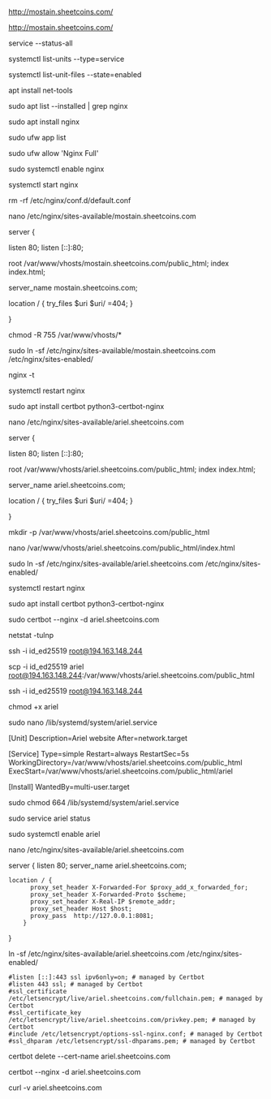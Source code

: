 http://mostain.sheetcoins.com/

http://mostain.sheetcoins.com/

service --status-all

systemctl list-units --type=service

systemctl list-unit-files --state=enabled

apt install net-tools


sudo apt list --installed | grep nginx


sudo apt install nginx

sudo ufw app list

sudo ufw allow 'Nginx Full'


sudo systemctl enable nginx

systemctl start nginx

rm -rf /etc/nginx/conf.d/default.conf


nano /etc/nginx/sites-available/mostain.sheetcoins.com


server {

listen 80; 
listen [::]:80; 

root /var/www/vhosts/mostain.sheetcoins.com/public_html; 
index index.html; 

server_name mostain.sheetcoins.com; 

location / {
 try_files $uri $uri/ =404;
}

}


chmod -R 755 /var/www/vhosts/*

sudo ln -sf /etc/nginx/sites-available/mostain.sheetcoins.com /etc/nginx/sites-enabled/

nginx -t

systemctl restart nginx


sudo apt install certbot python3-certbot-nginx




nano /etc/nginx/sites-available/ariel.sheetcoins.com

server {

listen 80; 
listen [::]:80; 

root /var/www/vhosts/ariel.sheetcoins.com/public_html; 
index index.html; 

server_name ariel.sheetcoins.com; 

location / {
 try_files $uri $uri/ =404;
}

}

mkdir -p /var/www/vhosts/ariel.sheetcoins.com/public_html

nano /var/www/vhosts/ariel.sheetcoins.com/public_html/index.html

sudo ln -sf /etc/nginx/sites-available/ariel.sheetcoins.com /etc/nginx/sites-enabled/

systemctl restart nginx

sudo apt install certbot python3-certbot-nginx

sudo certbot --nginx -d ariel.sheetcoins.com

netstat -tulnp


ssh -i id_ed25519 root@194.163.148.244

scp -i id_ed25519 ariel root@194.163.148.244:/var/www/vhosts/ariel.sheetcoins.com/public_html

ssh -i id_ed25519 root@194.163.148.244

chmod +x ariel


sudo nano /lib/systemd/system/ariel.service


[Unit]
Description=Ariel website
After=network.target

[Service]
Type=simple
Restart=always
RestartSec=5s
WorkingDirectory=/var/www/vhosts/ariel.sheetcoins.com/public_html
ExecStart=/var/www/vhosts/ariel.sheetcoins.com/public_html/ariel

[Install]
WantedBy=multi-user.target


sudo chmod 664 /lib/systemd/system/ariel.service

sudo service ariel status

sudo systemctl enable ariel


nano /etc/nginx/sites-available/ariel.sheetcoins.com

server {
    listen 80;
    server_name ariel.sheetcoins.com;

	location / {
          proxy_set_header X-Forwarded-For $proxy_add_x_forwarded_for;
          proxy_set_header X-Forwarded-Proto $scheme;
          proxy_set_header X-Real-IP $remote_addr;
	  	  proxy_set_header Host $host;
          proxy_pass  http://127.0.0.1:8081;
        }
}

ln -sf /etc/nginx/sites-available/ariel.sheetcoins.com /etc/nginx/sites-enabled/


    #listen [::]:443 ssl ipv6only=on; # managed by Certbot
    #listen 443 ssl; # managed by Certbot
    #ssl_certificate /etc/letsencrypt/live/ariel.sheetcoins.com/fullchain.pem; # managed by Certbot
    #ssl_certificate_key /etc/letsencrypt/live/ariel.sheetcoins.com/privkey.pem; # managed by Certbot
    #include /etc/letsencrypt/options-ssl-nginx.conf; # managed by Certbot
    #ssl_dhparam /etc/letsencrypt/ssl-dhparams.pem; # managed by Certbot


certbot delete --cert-name ariel.sheetcoins.com


certbot --nginx -d ariel.sheetcoins.com


curl -v ariel.sheetcoins.com
